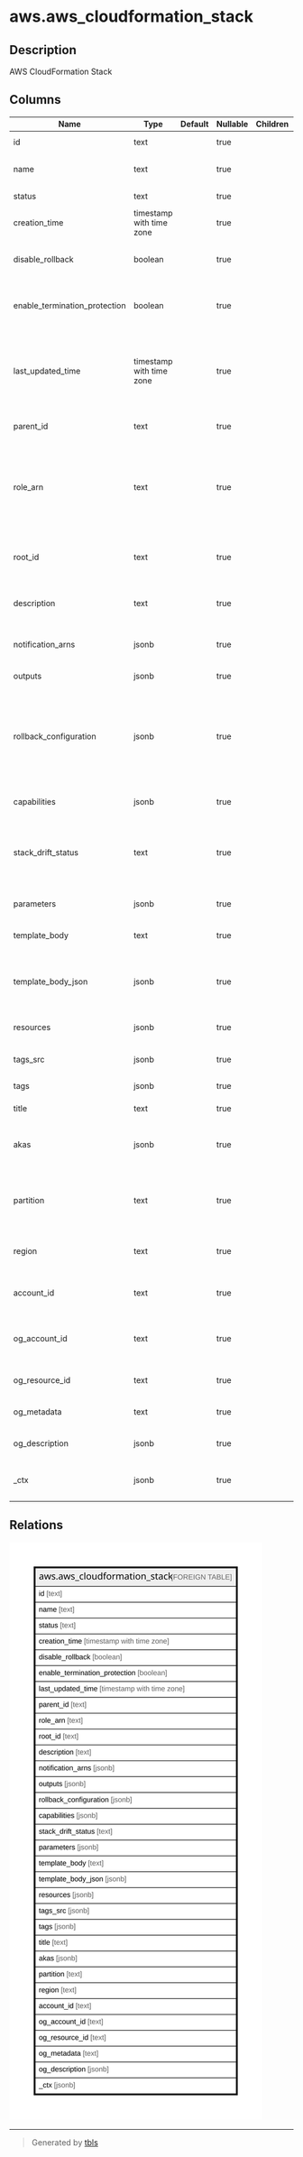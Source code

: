 # aws.aws_cloudformation_stack

## Description

AWS CloudFormation Stack

## Columns

| Name | Type | Default | Nullable | Children | Parents | Comment |
| ---- | ---- | ------- | -------- | -------- | ------- | ------- |
| id | text |  | true |  |  | Unique identifier of the stack. |
| name | text |  | true |  |  | The name associated with the stack. |
| status | text |  | true |  |  | Current status of the stack. |
| creation_time | timestamp with time zone |  | true |  |  | The time at which the stack was created. |
| disable_rollback | boolean |  | true |  |  | Boolean to enable or disable rollback on stack creation failures. |
| enable_termination_protection | boolean |  | true |  |  | Specifies whether termination protection is enabled for the stack. |
| last_updated_time | timestamp with time zone |  | true |  |  | The time the stack was last updated. This field will only be returned if the stack has been updated at least once. |
| parent_id | text |  | true |  |  | ID of the direct parent of this stack. |
| role_arn | text |  | true |  |  | The Amazon Resource Name (ARN) of an AWS Identity and Access Management (IAM) role that is associated with the stack. |
| root_id | text |  | true |  |  | ID of the top-level stack to which the nested stack ultimately belongs. |
| description | text |  | true |  |  | A user-defined description associated with the stack. |
| notification_arns | jsonb |  | true |  |  | SNS topic ARNs to which stack related events are published. |
| outputs | jsonb |  | true |  |  | A list of output structures. |
| rollback_configuration | jsonb |  | true |  |  | The rollback triggers for AWS CloudFormation to monitor during stack creation and updating operations, and for the specified monitoring period afterwards. |
| capabilities | jsonb |  | true |  |  | The capabilities allowed in the stack. |
| stack_drift_status | text |  | true |  |  | Status of the stack's actual configuration compared to its expected template configuration. |
| parameters | jsonb |  | true |  |  | A list of Parameter structures. |
| template_body | text |  | true |  |  | Structure containing the template body. |
| template_body_json | jsonb |  | true |  |  | Structure containing the template body. Parsed into json object for better readability. |
| resources | jsonb |  | true |  |  | A list of Stack resource structures. |
| tags_src | jsonb |  | true |  |  | A list of tags associated with stack. |
| tags | jsonb |  | true |  |  | A map of tags for the resource. |
| title | text |  | true |  |  | Title of the resource. |
| akas | jsonb |  | true |  |  | Array of globally unique identifier strings (also known as) for the resource. |
| partition | text |  | true |  |  | The AWS partition in which the resource is located (aws, aws-cn, or aws-us-gov). |
| region | text |  | true |  |  | The AWS Region in which the resource is located. |
| account_id | text |  | true |  |  | The AWS Account ID in which the resource is located. |
| og_account_id | text |  | true |  |  | The Platform Account ID in which the resource is located. |
| og_resource_id | text |  | true |  |  | The unique ID of the resource in opengovernance. |
| og_metadata | text |  | true |  |  | Platform Metadata of the AWS resource. |
| og_description | jsonb |  | true |  |  | The full model description of the resource |
| _ctx | jsonb |  | true |  |  | Steampipe context in JSON form, e.g. connection_name. |

## Relations

![er](aws.aws_cloudformation_stack.svg)

---

> Generated by [tbls](https://github.com/k1LoW/tbls)
